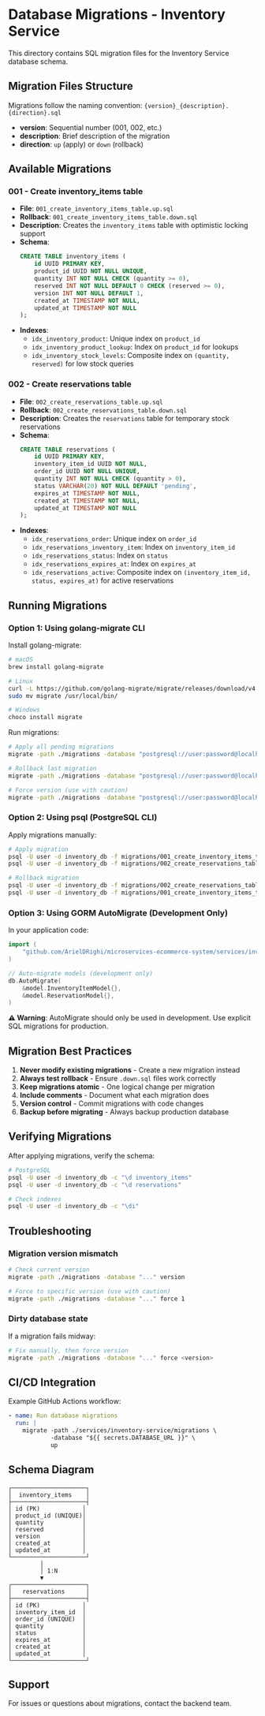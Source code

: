 # Database Migrations - Inventory Service

This directory contains SQL migration files for the Inventory Service database schema.

## Migration Files Structure

Migrations follow the naming convention: `{version}_{description}.{direction}.sql`

- **version**: Sequential number (001, 002, etc.)
- **description**: Brief description of the migration
- **direction**: `up` (apply) or `down` (rollback)

## Available Migrations

### 001 - Create inventory_items table
- **File**: `001_create_inventory_items_table.up.sql`
- **Rollback**: `001_create_inventory_items_table.down.sql`
- **Description**: Creates the `inventory_items` table with optimistic locking support
- **Schema**:
  ```sql
  CREATE TABLE inventory_items (
      id UUID PRIMARY KEY,
      product_id UUID NOT NULL UNIQUE,
      quantity INT NOT NULL CHECK (quantity >= 0),
      reserved INT NOT NULL DEFAULT 0 CHECK (reserved >= 0),
      version INT NOT NULL DEFAULT 1,
      created_at TIMESTAMP NOT NULL,
      updated_at TIMESTAMP NOT NULL
  );
  ```
- **Indexes**:
  - `idx_inventory_product`: Unique index on `product_id`
  - `idx_inventory_product_lookup`: Index on `product_id` for lookups
  - `idx_inventory_stock_levels`: Composite index on `(quantity, reserved)` for low stock queries

### 002 - Create reservations table
- **File**: `002_create_reservations_table.up.sql`
- **Rollback**: `002_create_reservations_table.down.sql`
- **Description**: Creates the `reservations` table for temporary stock reservations
- **Schema**:
  ```sql
  CREATE TABLE reservations (
      id UUID PRIMARY KEY,
      inventory_item_id UUID NOT NULL,
      order_id UUID NOT NULL UNIQUE,
      quantity INT NOT NULL CHECK (quantity > 0),
      status VARCHAR(20) NOT NULL DEFAULT 'pending',
      expires_at TIMESTAMP NOT NULL,
      created_at TIMESTAMP NOT NULL,
      updated_at TIMESTAMP NOT NULL
  );
  ```
- **Indexes**:
  - `idx_reservations_order`: Unique index on `order_id`
  - `idx_reservations_inventory_item`: Index on `inventory_item_id`
  - `idx_reservations_status`: Index on `status`
  - `idx_reservations_expires_at`: Index on `expires_at`
  - `idx_reservations_active`: Composite index on `(inventory_item_id, status, expires_at)` for active reservations

## Running Migrations

### Option 1: Using golang-migrate CLI

Install golang-migrate:
```bash
# macOS
brew install golang-migrate

# Linux
curl -L https://github.com/golang-migrate/migrate/releases/download/v4.16.2/migrate.linux-amd64.tar.gz | tar xvz
sudo mv migrate /usr/local/bin/

# Windows
choco install migrate
```

Run migrations:
```bash
# Apply all pending migrations
migrate -path ./migrations -database "postgresql://user:password@localhost:5432/inventory_db?sslmode=disable" up

# Rollback last migration
migrate -path ./migrations -database "postgresql://user:password@localhost:5432/inventory_db?sslmode=disable" down 1

# Force version (use with caution)
migrate -path ./migrations -database "postgresql://user:password@localhost:5432/inventory_db?sslmode=disable" force 2
```

### Option 2: Using psql (PostgreSQL CLI)

Apply migrations manually:
```bash
# Apply migration
psql -U user -d inventory_db -f migrations/001_create_inventory_items_table.up.sql
psql -U user -d inventory_db -f migrations/002_create_reservations_table.up.sql

# Rollback migration
psql -U user -d inventory_db -f migrations/002_create_reservations_table.down.sql
psql -U user -d inventory_db -f migrations/001_create_inventory_items_table.down.sql
```

### Option 3: Using GORM AutoMigrate (Development Only)

In your application code:
```go
import (
    "github.com/ArielDRighi/microservices-ecommerce-system/services/inventory-service/internal/infrastructure/persistence/model"
)

// Auto-migrate models (development only)
db.AutoMigrate(
    &model.InventoryItemModel{},
    &model.ReservationModel{},
)
```

**⚠️ Warning**: AutoMigrate should only be used in development. Use explicit SQL migrations for production.

## Migration Best Practices

1. **Never modify existing migrations** - Create a new migration instead
2. **Always test rollback** - Ensure `.down.sql` files work correctly
3. **Keep migrations atomic** - One logical change per migration
4. **Include comments** - Document what each migration does
5. **Version control** - Commit migrations with code changes
6. **Backup before migrating** - Always backup production database

## Verifying Migrations

After applying migrations, verify the schema:

```bash
# PostgreSQL
psql -U user -d inventory_db -c "\d inventory_items"
psql -U user -d inventory_db -c "\d reservations"

# Check indexes
psql -U user -d inventory_db -c "\di"
```

## Troubleshooting

### Migration version mismatch
```bash
# Check current version
migrate -path ./migrations -database "..." version

# Force to specific version (use with caution)
migrate -path ./migrations -database "..." force 1
```

### Dirty database state
If a migration fails midway:
```bash
# Fix manually, then force version
migrate -path ./migrations -database "..." force <version>
```

## CI/CD Integration

Example GitHub Actions workflow:
```yaml
- name: Run database migrations
  run: |
    migrate -path ./services/inventory-service/migrations \
            -database "${{ secrets.DATABASE_URL }}" \
            up
```

## Schema Diagram

```
┌─────────────────────┐
│  inventory_items    │
├─────────────────────┤
│ id (PK)            │
│ product_id (UNIQUE)│
│ quantity           │
│ reserved           │
│ version            │
│ created_at         │
│ updated_at         │
└─────────────────────┘
         │
         │ 1:N
         ▼
┌─────────────────────┐
│   reservations      │
├─────────────────────┤
│ id (PK)            │
│ inventory_item_id  │
│ order_id (UNIQUE)  │
│ quantity           │
│ status             │
│ expires_at         │
│ created_at         │
│ updated_at         │
└─────────────────────┘
```

## Support

For issues or questions about migrations, contact the backend team.
